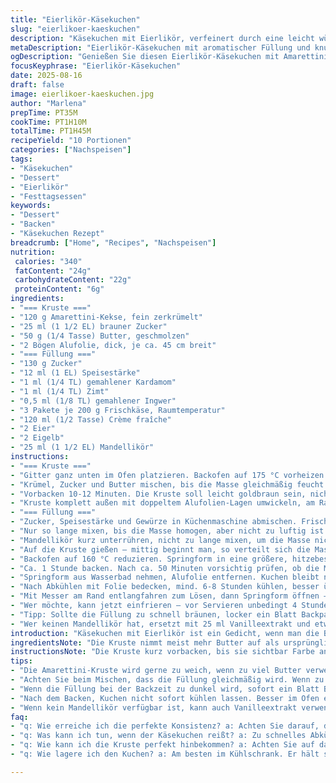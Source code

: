 ```yaml
---
title: "Eierlikör-Käsekuchen"
slug: "eierlikoer-kaeskuchen"
description: "Käsekuchen mit Eierlikör, verfeinert durch eine leicht würzige Bodenvariante aus Amarettini-Keksen, statt der traditionellen Graham-Keksbrösel. Die Füllung kombiniert Frischkäse, Crème fraîche und eine Prise Kardamom, dazu ein Spritzer Mandellikör. Das Backen in einem Wasserbad sorgt für gleichmäßige Feuchtigkeit und verhindert Risse. Die Zubereitung orientiert sich an haptischen und visuellen Signalen, nicht stur an Zeiten, um die perfekte Konsistenz zu treffen. Für mehr Aroma wird die Kruste leicht karamellisiert vorgebacken. Ein paar praktische Tipps helfen, Fallstricke zu vermeiden, wie das Nutzen von Raumtemperatur-Zutaten und das Arbeiten mit doppeltem Alufolien-Einschlag, der das Wasser draußen hält."
metaDescription: "Eierlikör-Käsekuchen mit aromatischer Füllung und knuspriger Amarettini-Kruste. Perfekt für besondere Anlässe und ein Gaumenschmaus."
ogDescription: "Genießen Sie diesen Eierlikör-Käsekuchen mit Amarettini-Kruste; ideal für jedes Fest und ein wahrer Genuss."
focusKeyphrase: "Eierlikör-Käsekuchen"
date: 2025-08-16
draft: false
image: eierlikoer-kaeskuchen.jpg
author: "Marlena"
prepTime: PT35M
cookTime: PT1H10M
totalTime: PT1H45M
recipeYield: "10 Portionen"
categories: ["Nachspeisen"]
tags:
- "Käsekuchen"
- "Dessert"
- "Eierlikör"
- "Festtagsessen"
keywords:
- "Dessert"
- "Backen"
- "Käsekuchen Rezept"
breadcrumb: ["Home", "Recipes", "Nachspeisen"]
nutrition: 
 calories: "340"
 fatContent: "24g"
 carbohydrateContent: "22g"
 proteinContent: "6g"
ingredients:
- "=== Kruste ==="
- "120 g Amarettini-Kekse, fein zerkrümelt"
- "25 ml (1 1/2 EL) brauner Zucker"
- "50 g (1/4 Tasse) Butter, geschmolzen"
- "2 Bögen Alufolie, dick, je ca. 45 cm breit"
- "=== Füllung ==="
- "130 g Zucker"
- "12 ml (1 EL) Speisestärke"
- "1 ml (1/4 TL) gemahlener Kardamom"
- "1 ml (1/4 TL) Zimt"
- "0,5 ml (1/8 TL) gemahlener Ingwer"
- "3 Pakete je 200 g Frischkäse, Raumtemperatur"
- "120 ml (1/2 Tasse) Crème fraîche"
- "2 Eier"
- "2 Eigelb"
- "25 ml (1 1/2 EL) Mandellikör"
instructions:
- "=== Kruste ==="
- "Gitter ganz unten im Ofen platzieren. Backofen auf 175 °C vorheizen. Springform 20 cm mit Backpapier am Boden auslegen, Ränder großzügig einfetten."
- "Krümel, Zucker und Butter mischen, bis die Masse gleichmäßig feucht ist. In die Form drücken - nicht zu dünn und auch an den lower Drittel der Seitenwände."
- "Vorbacken 10-12 Minuten. Die Kruste soll leicht goldbraun sein, nicht zu dunkel. Abkühlen lassen. Ränder erneut einfetten, damit Käsekuchen später nicht anklebt."
- "Kruste komplett außen mit doppeltem Alufolien-Lagen umwickeln, am Rand überstehen lassen, damit kein Wasser rein."
- "=== Füllung ==="
- "Zucker, Speisestärke und Gewürze in Küchenmaschine abmischen. Frischkäse stückweise hinzufügen, dann Crème fraîche, Eier und Eigelb."
- "Nur so lange mixen, bis die Masse homogen, aber nicht zu luftig ist. Spachtel nutzen, um Reste von der Wand zu kratzen – wichtig für gleichmäßiges Backbild."
- "Mandellikör kurz unterrühren, nicht zu lange mixen, um die Masse nicht zu erwärmen."
- "Auf die Kruste gießen – mittig beginnt man, so verteilt sich die Masse von selbst."
- "Backofen auf 160 °C reduzieren. Springform in eine größere, hitzebeständige Form stellen. Vorsichtig heißes Wasser bis zur Halbhohe der Springform einfüllen, das rasselt leise beim Eingießen."
- "Ca. 1 Stunde backen. Nach ca. 50 Minuten vorsichtig prüfen, ob die Mitte nur leicht wackelt, nicht flüssig. Thermometer 65 °C ansetzen, wenn erreicht, rausnehmen."
- "Springform aus Wasserbad nehmen, Alufolie entfernen. Kuchen bleibt nun noch ca. 1 Stunde bei Raumtemperatur - nicht zu schnell abkühlen lassen, um Risse zu vermeiden."
- "Nach Abkühlen mit Folie bedecken, mind. 6-8 Stunden kühlen, besser über Nacht. Mindestens 4 Stunden vor Servieren aus Kühlschrank nehmen."
- "Mit Messer am Rand entlangfahren zum Lösen, dann Springform öffnen – Boden oder Rand kleine Hilfe mit Spatel bei Bedarf."
- "Wer möchte, kann jetzt einfrieren – vor Servieren unbedingt 4 Stunden temperieren."
- "Tipp: Sollte die Füllung zu schnell bräunen, locker ein Blatt Backpapier auflegen ab 40 Minuten Backzeit."
- "Wer keinen Mandellikör hat, ersetzt mit 25 ml Vanilleextrakt und etwas Amaretto – gibt Tiefe ohne zu dominant zu sein."
introduction: "Käsekuchen mit Eierlikör ist ein Gedicht, wenn man die Balance zwischen cremiger Füllung und knuspriger Kruste trifft. Habe oft erlebt, wie zu viel Flüssigkeit den Boden durchweicht – deshalb benutze ich Amarettini statt Graham Cracker für mehr Biss und Aroma. Mandellikör bringt eine nussige Note, die Eierlikör ersetzt. Backen im Wasserbad ist Pflicht; Gefummel mit Alufolie um den Rand verhindert plötzliches Eindringen von Wasser und hält den Kuchen kompakt. Nicht stur auf Zeiten gucken, sondern die Mitte beobachten und an Lebensmitteln riechen: Ist die Oberfläche fast matt, die Mitte nur leicht gewackelt? Dann ist die Zeit gekommen. Der Aufwand lohnt sich."
ingredientsNote: "Die Kruste nimmt meist mehr Butter auf als ursprünglich gedacht – lieber vorsichtig, sonst schmeckt sie pampig. Amarettini-Kekse sind intensiver und bringen durch Mandeln einen schönen Kontrapunkt zur süßen Käsemasse. Ich empfehle, Frischkäse und Crème fraîche mindestens 2 Stunden vorher aus dem Kühlschrank zu nehmen; alles muss homogen sein. Speisestärke sorgt für den nötigen Halt, bei der Würzmischung lassen sich Kardamom und Ingwer verstellen. Mandellikör kann durch Haselnuss- oder Orangenlikör ersetzt werden – andere Aromen als die Klassiker arbeiten hier wunderbar."
instructionsNote: "Die Kruste kurz vorbacken, bis sie sichtbar Farbe annimmt, sonst zerfällt der Kuchen beim Schneiden. Seiten der Form komplett einfetten, sogar doppelt – Käsekuchen klebt gerne. Beim Füllen Spatel bereit halten, um Masse mehrfach von Rand zu kratzen. Das Wasserbad ist essenziell; Wasser sollte heiß sein, aber nicht kochen. Am besten backt man auf der untersten Schiene; oben wird es zu schnell heiß. Kein hektisches Öffnen der Ofentür! Ein dünnes Messer hilft zum Lösen nach dem Backen – so reisst der Kuchen nicht auseinander. Nach dem Backen abkühlen lassen, kurz lüften, sonst schlägt Kondenswasser auf die Oberfläche. Lange Kälte reift Aromen und verbessert die Textur."
tips:
- "Die Amarettini-Kruste wird gerne zu weich, wenn zu viel Butter verwendet. Lieber schrittweise Butter hinzufügen. Die Kruste soll knackig sein. Achten Sie darauf, nicht zu viel Feuchtigkeit hinein zu lassen."
- "Achten Sie beim Mischen, dass die Füllung gleichmäßig wird. Wenn zu viel Luft hinein kommt, wird der Kuchen beim Backen ungleichmäßig. Nutzen Sie einen Spatel, um am Rand zu arbeiten und alles gut zu vermengen."
- "Wenn die Füllung bei der Backzeit zu dunkel wird, sofort ein Blatt Backpapier darauflegen. Das verhindert ein Anbrennen und hilft, die Farbe schön gleichmäßig zu halten. Konzentrieren Sie sich dabei auf die Oberflächenfarbe."
- "Nach dem Backen, Kuchen nicht sofort kühlen lassen. Besser im Ofen etwas lüften - das verhindert Risse, die durch plötzliche Temperaturwechsel entstehen. Geduld bringt den besten Käsekuchen."
- "Wenn kein Mandellikör verfügbar ist, kann auch Vanilleextrakt verwendet werden. Geben Sie dann etwas Amaretto dazu. Das ergänzt die Aromen und sorgt für den nötigen Geschmack."
faq:
- "q: Wie erreiche ich die perfekte Konsistenz? a: Achten Sie darauf, dass alle Zutaten Raumtemperatur haben. Arbeiten Sie in kleinen Schritten, damit alles gut vermischt ist. Riechen Sie an der Masse; wenn sie süßlich ohne Schwere ist, ist alles gut."
- "q: Was kann ich tun, wenn der Käsekuchen reißt? a: Zu schnelles Abkühlen ist oft der Schuldige. Lassen Sie ihn erst im Ofen kühlen. Lange Kälte im Kühlschrank hilft auch, Aromen entwickeln sich besser."
- "q: Wie kann ich die Kruste perfekt hinbekommen? a: Achten Sie auf das Verhältnis von Keks zu Butter. Zu viel Butter macht die Kruste weich. Wenn sie nach dem Backen bricht, war sie nicht lange genug im Ofen. Höhere Temperaturen helfen."
- "q: Wie lagere ich den Kuchen? a: Am besten im Kühlschrank. Er hält sich 4-5 Tage. Sollte er länger halten, einfrieren und vor dem Servieren temperieren. Kälte verstärkt die Aromen enorm."

---
```

